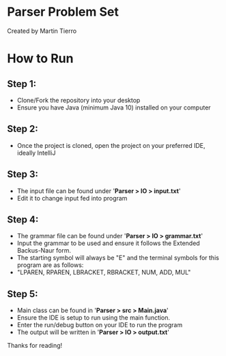 # Parser Problem Set

Created by Martin Tierro

# How to Run
Step 1:
- 
- Clone/Fork the repository into your desktop
- Ensure you have Java (minimum Java 10) installed on your computer

Step 2:
- 
- Once the project is cloned, open the project on your preferred IDE, ideally IntelliJ

Step 3:
- 
- The input file can be found under '**Parser > IO > input.txt**'
- Edit it to change input fed into program

Step 4:
- 
- The grammar file can be found under '**Parser > IO > grammar.txt**'
- Input the grammar to be used and ensure it follows the Extended Backus-Naur form.
- The starting symbol will always be "E" and the terminal symbols for this program are as follows:
- "LPAREN, RPAREN, LBRACKET, RBRACKET, NUM, ADD, MUL"

Step 5:
- 
- Main class can be found in '**Parser > src > Main.java**'
- Ensure the IDE is setup to run using the main function.
- Enter the run/debug button on your IDE to run the program 
- The output will be written in '**Parser > IO > output.txt**'


Thanks for reading! 
